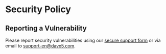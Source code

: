 # Security Policy

## Reporting a Vulnerability

Please report security vulnerabilities using our [secure support form](https://www.davx5.com/support) or via email to support-en@davx5.com.
